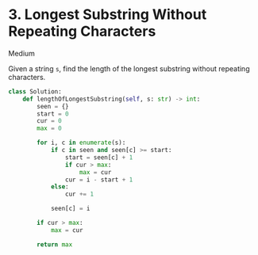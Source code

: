 # 3. Longest Substring Without Repeating Characters

Medium

Given a string `s`, find the length of the longest substring without repeating characters.

```python
class Solution:
    def lengthOfLongestSubstring(self, s: str) -> int:
        seen = {}
        start = 0
        cur = 0
        max = 0

        for i, c in enumerate(s):
            if c in seen and seen[c] >= start:
                start = seen[c] + 1
                if cur > max:
                    max = cur
                cur = i - start + 1
            else:
                cur += 1

            seen[c] = i

        if cur > max:
            max = cur

        return max
```
